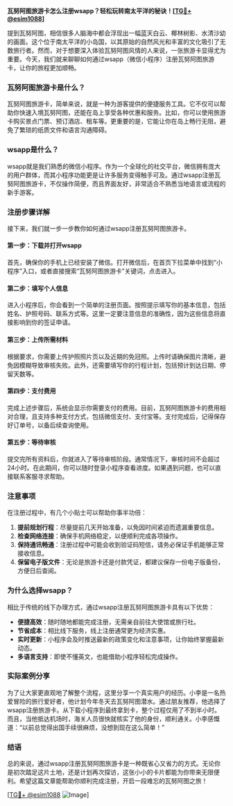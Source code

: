 **瓦努阿图旅游卡怎么注册wsapp？轻松玩转南太平洋的秘诀！[[TG💪+ @esim1088](https://t.me/s/esim1088)]**

提到瓦努阿图，相信很多人脑海中都会浮现出一幅蓝天白云、椰林树影、水清沙幼的画面。这个位于南太平洋的小岛国，以其原始的自然风光和丰富的文化吸引了无数旅行者。然而，对于想要深入体验瓦努阿图风情的人来说，一张旅游卡显得尤为重要。今天，我们就来聊聊如何通过wsapp（微信小程序）注册瓦努阿图旅游卡，让你的旅程更加顺畅。

### 瓦努阿图旅游卡是什么？

瓦努阿图旅游卡，简单来说，就是一种为游客提供的便捷服务工具。它不仅可以帮助你快速入境瓦努阿图，还能在岛上享受各种优惠和服务。比如，你可以使用旅游卡购买景点门票、预订酒店、租车等。更重要的是，它能让你在岛上畅行无阻，避免了繁琐的纸质文件和语言沟通障碍。

### wsapp是什么？

wsapp就是我们熟悉的微信小程序。作为一个全球化的社交平台，微信拥有庞大的用户群体，而其小程序功能更是让许多服务变得触手可及。通过wsapp注册瓦努阿图旅游卡，不仅操作简便，而且界面友好，非常适合不熟悉当地语言或流程的新手游客。

### 注册步骤详解

接下来，我们就一步一步教你如何通过wsapp注册瓦努阿图旅游卡。

#### 第一步：下载并打开wsapp

首先，确保你的手机上已经安装了微信。打开微信后，在首页下拉菜单中找到“小程序”入口，或者直接搜索“瓦努阿图旅游卡”关键词，点击进入。

#### 第二步：填写个人信息

进入小程序后，你会看到一个简单的注册页面。按照提示填写你的基本信息，包括姓名、护照号码、联系方式等。这里一定要注意信息的准确性，因为这些信息将直接影响到你的签证申请。

#### 第三步：上传所需材料

根据要求，你需要上传护照照片页以及近期的免冠照。上传时请确保图片清晰，避免因模糊导致审核失败。此外，还需要填写你的行程计划，包括预计到达日期、停留天数等。

#### 第四步：支付费用

完成上述步骤后，系统会显示你需要支付的费用。目前，瓦努阿图旅游卡的费用相对合理，且支持多种支付方式，包括微信支付、支付宝等。支付完成后，记得保存好订单号，以备后续查询使用。

#### 第五步：等待审核

提交完所有资料后，你就进入了等待审核阶段。通常情况下，审核时间不会超过24小时。在此期间，你可以随时登录小程序查看进度。如果遇到问题，也可以直接联系客服寻求帮助。

### 注意事项

在注册过程中，有几个小贴士可以帮助你事半功倍：

1. **提前规划行程**：尽量提前几天开始准备，以免因时间紧迫而遗漏重要信息。
2. **检查网络连接**：确保手机网络稳定，以便顺利完成各项操作。
3. **保持通讯畅通**：注册过程中可能会收到验证码短信，请务必保证手机能够正常接收信息。
4. **保留电子版文件**：无论是旅游卡还是付款凭证，都建议保存一份电子版备份，方便日后查阅。

### 为什么选择wsapp？

相比于传统的线下办理方式，通过wsapp注册瓦努阿图旅游卡具有以下优势：

- **便捷高效**：随时随地都能完成注册，无需亲自前往大使馆或旅行社。
- **节省成本**：相比线下服务，线上注册通常更为经济实惠。
- **实时更新**：小程序会及时推送最新的政策变化和注意事项，让你始终掌握最新动态。
- **多语言支持**：即使不懂英文，也能借助小程序轻松完成操作。

### 实际案例分享

为了让大家更直观地了解整个流程，这里分享一个真实用户的经历。小李是一名热爱冒险的旅行爱好者，他计划今年冬天去瓦努阿图潜水。通过朋友推荐，他选择了wsapp注册旅游卡。从下载小程序到最终拿到卡，整个过程仅用了不到半小时。而且，当他抵达机场时，海关人员很快就核实了他的身份，顺利通关。小李感慨道：“以前总觉得出国手续很麻烦，没想到现在这么简单！”

### 结语

总的来说，通过wsapp注册瓦努阿图旅游卡是一种既省心又省力的方式。无论你是初次踏足这片土地，还是计划再次探访，这张小小的卡片都能为你带来无限便利。希望这篇文章能帮助你顺利完成注册，开启一段难忘的瓦努阿图之旅！

[[TG💪+ @esim1088](https://t.me/s/esim1088) ![Image](https://i.postimg.cc/4NQfJmqS/Snipaste-2025-05-13-00-14-12.png)]